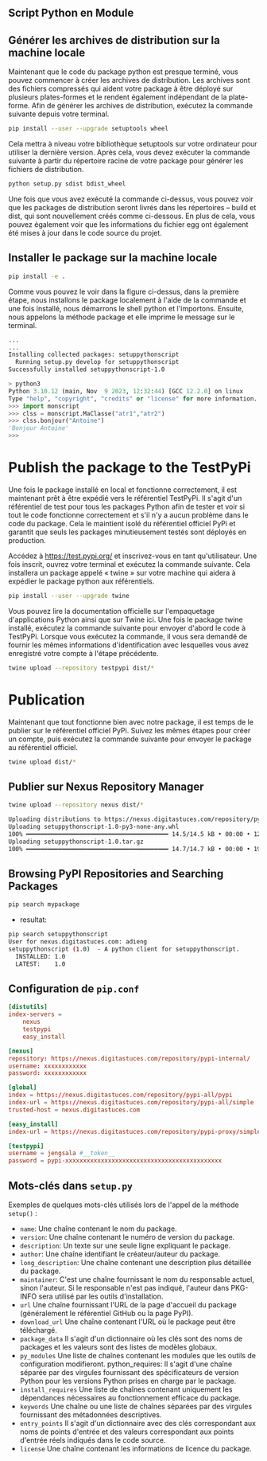 Script Python en Module
-----------------------

## Générer les archives de distribution sur la machine locale

Maintenant que le code du package python est presque terminé, vous pouvez commencer à créer les archives de distribution. Les archives sont des fichiers compressés qui aident votre package à être déployé sur plusieurs plates-formes et le rendent également indépendant de la plate-forme.
Afin de générer les archives de distribution, exécutez la commande suivante depuis votre terminal.

```sh
pip install --user --upgrade setuptools wheel
```


Cela mettra à niveau votre bibliothèque setuptools sur votre ordinateur pour utiliser la dernière version. Après cela, vous devez exécuter la commande suivante à partir du répertoire racine de votre package pour générer les fichiers de distribution.

```sh
python setup.py sdist bdist_wheel
```

Une fois que vous avez exécuté la commande ci-dessus, vous pouvez voir que les packages de distribution seront livrés dans les répertoires – build et dist, qui sont nouvellement créés comme ci-dessous.
En plus de cela, vous pouvez également voir que les informations du fichier egg ont également été mises à jour dans le code source du projet.


## Installer le package sur la machine locale

```sh
pip install -e .
```

Comme vous pouvez le voir dans la figure ci-dessus, dans la première étape, nous installons le package localement à l'aide de la commande et une fois installé, nous démarrons le shell python et l'importons.
Ensuite, nous appelons la méthode package et elle imprime le message sur le terminal.

```sh
...
...
Installing collected packages: setuppythonscript
  Running setup.py develop for setuppythonscript
Successfully installed setuppythonscript-1.0
```

```python
> python3
Python 3.10.12 (main, Nov  9 2023, 12:32:44) [GCC 12.2.0] on linux
Type "help", "copyright", "credits" or "license" for more information.
>>> import monscript
>>> clss = monscript.MaClasse("atr1","atr2")
>>> clss.bonjour("Antoine")
'Bonjour Antoine'
>>> 
```

# Publish the package to the TestPyPi

Une fois le package installé en local et fonctionne correctement, il est maintenant prêt à être expédié vers le référentiel TestPyPi. Il s'agit d'un référentiel de test pour tous les packages Python afin de tester et voir si tout le code fonctionne correctement et s'il n'y a aucun problème dans le code du package.
Cela le maintient isolé du référentiel officiel PyPi et garantit que seuls les packages minutieusement testés sont déployés en production.


Accédez à https://test.pypi.org/ et inscrivez-vous en tant qu'utilisateur. Une fois inscrit, ouvrez votre terminal et exécutez la commande suivante. Cela installera un package appelé « twine » sur votre machine qui aidera à expédier le package python aux référentiels.

```sh
pip install --user --upgrade twine
```

Vous pouvez lire la documentation officielle sur l'empaquetage d'applications Python ainsi que sur Twine ici. Une fois le package twine installé, exécutez la commande suivante pour envoyer d'abord le code à TestPyPi. Lorsque vous exécutez la commande, il vous sera demandé de fournir les mêmes informations d'identification avec lesquelles vous avez enregistré votre compte à l'étape précédente.

```sh
twine upload --repository testpypi dist/*
```

# Publication

Maintenant que tout fonctionne bien avec notre package, il est temps de le publier sur le référentiel officiel PyPi. Suivez les mêmes étapes pour créer un compte, puis exécutez la commande suivante pour envoyer le package au référentiel officiel.

```sh
twine upload dist/*
```

## Publier sur Nexus Repository Manager

```sh
twine upload --repository nexus dist/*
```

```sh
Uploading distributions to https://nexus.digitastuces.com/repository/pypi-internal/
Uploading setuppythonscript-1.0-py3-none-any.whl
100% ━━━━━━━━━━━━━━━━━━━━━━━━━━━━━━━━━━━━━━━━ 14.5/14.5 kB • 00:00 • 12.4 MB/s
Uploading setuppythonscript-1.0.tar.gz
100% ━━━━━━━━━━━━━━━━━━━━━━━━━━━━━━━━━━━━━━━━ 14.7/14.7 kB • 00:00 • 19.7 MB/s
```


## Browsing PyPI Repositories and Searching Packages

```sh
pip search mypackage
```

- resultat:

```sh
pip search setuppythonscript
User for nexus.digitastuces.com: adieng
setuppythonscript (1.0)  - A python client for setuppythonscript.
  INSTALLED: 1.0
  LATEST:    1.0
```


## Configuration de `pip.conf`

```conf
[distutils]
index-servers = 
    nexus
    testpypi
    easy_install

[nexus]
repository: https://nexus.digitastuces.com/repository/pypi-internal/
username: xxxxxxxxxxxx
password: xxxxxxxxxxxx

[global]
index = https://nexus.digitastuces.com/repository/pypi-all/pypi
index-url = https://nexus.digitastuces.com/repository/pypi-all/simple
trusted-host = nexus.digitastuces.com

[easy_install]
index-url = https://nexus.digitastuces.com/repository/pypi-proxy/simple

[testpypi]
username = jengsala #__token__
password = pypi-xxxxxxxxxxxxxxxxxxxxxxxxxxxxxxxxxxxxxxxxxxxx
```


## Mots-clés dans ``setup.py``


Exemples de quelques mots-clés utilisés lors de l'appel de la méthode `setup()`  :

- ``name``: Une chaîne contenant le nom du package.
- ``version``: Une chaîne contenant le numéro de version du package.
- ``description``: Un texte sur une seule ligne expliquant le package.
- ``author``: Une chaîne identifiant le créateur/auteur du package.
- `long_description`: Une chaîne contenant une description plus détaillée du package.
- `maintainer`: C'est une chaîne fournissant le nom du responsable actuel, sinon l'auteur. Si le responsable n'est pas indiqué, l'auteur dans PKG-INFO sera utilisé par les outils d'installation.
- `url` Une chaîne fournissant l'URL de la page d'accueil du package (généralement le référentiel GitHub ou la page PyPI).
- `download_url` Une chaîne contenant l'URL où le package peut être téléchargé.
- `package_data` Il s'agit d'un dictionnaire où les clés sont des noms de packages et les valeurs sont des listes de modèles globaux.
- `py_modules` Une liste de chaînes contenant les modules que les outils de configuration modifieront.
python_requires: Il s'agit d'une chaîne séparée par des virgules fournissant des spécificateurs de version Python pour les versions Python prises en charge par le package.
- `install_requires` Une liste de chaînes contenant uniquement les dépendances nécessaires au fonctionnement efficace du package.
- `keywords` Une chaîne ou une liste de chaînes séparées par des virgules fournissant des métadonnées descriptives.
- `entry_points` Il s'agit d'un dictionnaire avec des clés correspondant aux noms de points d'entrée et des valeurs correspondant aux points d'entrée réels indiqués dans le code source.
- `license` Une chaîne contenant les informations de licence du package.

